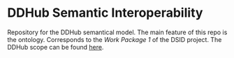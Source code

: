 # DDHub Semantic Interoperability
Repository for the DDHub semantical model. The main feature of this repo is the ontology. 
Corresponds to the *Work Package 1* of the DSID project. 
The DDHub scope can be found [here](./DDHub_semantic_model.md).
